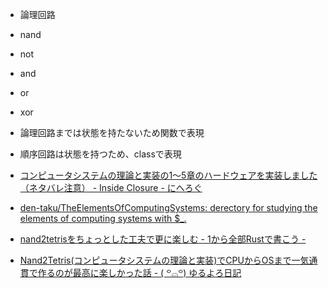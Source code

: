 - 論理回路
 - nand
 - not
 - and
 - or
 - xor

- 論理回路までは状態を持たないため関数で表現
- 順序回路は状態を持つため、classで表現

- [コンピュータシステムの理論と実装の1〜5章のハードウェアを実装しました（ネタバレ注意） - Inside Closure - にへろぐ](https://nihemak.hatenablog.com/entry/2019/04/28/150541)
- [den-taku/TheElementsOfComputingSystems: derectory for studying the elements of computing systems with $_.](https://github.com/den-taku/TheElementsOfComputingSystems)
- [nand2tetrisをちょっとした工夫で更に楽しむ - 1から全部Rustで書こう -](https://zenn.dev/dentaku/articles/kuac-2020-17)
- [Nand2Tetris(コンピュータシステムの理論と実装)でCPUからOSまで一気通貫で作るのが最高に楽しかった話 - ( ꒪⌓꒪) ゆるよろ日記](https://yuroyoro.hatenablog.com/entry/2020/12/10/120236)
